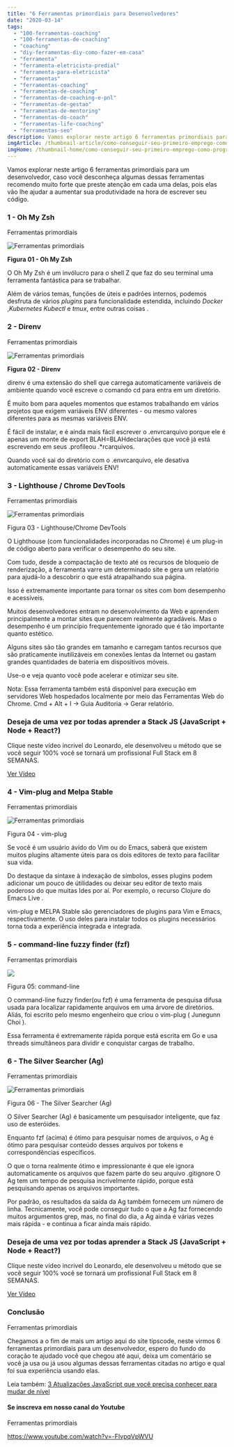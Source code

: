 ```yaml
---
title: "6 Ferramentas primordiais para Desenvolvedores"
date: "2020-03-14"
tags: 
  - "100-ferramentas-coaching"
  - "100-ferramentas-de-coaching"
  - "coaching"
  - "diy-ferramentas-diy-como-fazer-em-casa"
  - "ferramenta"
  - "ferramenta-eletricista-predial"
  - "ferramenta-para-eletricista"
  - "ferramentas"
  - "ferramentas-coaching"
  - "ferramentas-de-coaching"
  - "ferramentas-de-coaching-e-pnl"
  - "ferramentas-de-gestao"
  - "ferramentas-de-mentoring"
  - "ferramentas-do-coach"
  - "ferramentas-life-coaching"
  - "ferramentas-seo"
description: Vamos explorar neste artigo 6 ferramentas primordiais para um desenvolvedor, caso você desconheça algumas dessas ferramentas recomendo muito forte que preste atenção em cada uma delas, pois elas vão lhe ajudar a aumentar sua produtividade na hora de escrever seu código.
imgArticle: /thumbnail-article/como-conseguir-seu-primeiro-emprego-como-programador.png
imgHome: /thumbnail-home/como-conseguir-seu-primeiro-emprego-como-programador.png
---
```


Vamos explorar neste artigo 6 ferramentas primordiais para um desenvolvedor, caso você desconheça algumas dessas ferramentas recomendo muito forte que preste atenção em cada uma delas, pois elas vão lhe ajudar a aumentar sua produtividade na hora de escrever seu código.

### 1 - Oh My Zsh

Ferramentas primordiais

![Ferramentas primordiais](/uploads/2020/03/Oh-My-Zsh.jpg)

**Figura 01 - Oh My Zsh**

O Oh My Zsh é um invólucro para o shell Z que faz do seu terminal uma ferramenta fantástica para se trabalhar.

Além de vários temas, funções de úteis e padrões internos, podemos desfruta de vários _plugins_ para funcionalidade estendida, incluindo _Docker_ ,_Kubernetes Kubectl_ e _tmux_, entre outras coisas .

### 2 - Direnv

Ferramentas primordiais

![Ferramentas primordiais](/uploads/2020/03/Direnv.png)

**Figura 02 - Direnv**

direnv é uma extensão do shell que carrega automaticamente variáveis de ambiente quando você escreve o comando cd para entra em um diretório.

É muito bom para aqueles momentos que estamos trabalhando em vários projetos que exigem variáveis ENV diferentes - ou mesmo valores diferentes para as mesmas variáveis ENV.

É fácil de instalar, e é ainda mais fácil escrever o .envrcarquivo porque ele é apenas um monte de export BLAH=BLAHdeclarações que você já está escrevendo em seus .profileou .\*rcarquivos.

Quando você sai do diretório com o .envrcarquivo, ele desativa automaticamente essas variáveis ENV!

### 3 - Lighthouse / Chrome DevTools

Ferramentas primordiais

![Ferramentas primordiais](/uploads/2020/03/Farol-devTools.png)

Figura 03 - Lighthouse/Chrome DevTools

O Lighthouse (com funcionalidades incorporadas no Chrome) é um plug-in de código aberto para verificar o desempenho do seu site.

Com tudo, desde a compactação de texto até os recursos de bloqueio de renderização, a ferramenta varre um determinado site e gera um relatório para ajudá-lo a descobrir o que está atrapalhando sua página.

Isso é extremamente importante para tornar os sites com bom desempenho e acessíveis.

Muitos desenvolvedores entram no desenvolvimento da Web e aprendem principalmente a montar sites que parecem realmente agradáveis. Mas o desempenho é um princípio frequentemente ignorado que é tão importante quanto estético.

Alguns sites são tão grandes em tamanho e carregam tantos recursos que são praticamente inutilizáveis em conexões lentas da Internet ou gastam grandes quantidades de bateria em dispositivos móveis.

Use-o e veja quanto você pode acelerar e otimizar seu site.

Nota: Essa ferramenta também está disponível para execução em servidores Web hospedados localmente por meio das Ferramentas Web do Chrome. Cmd + Alt + I → Guia Auditoria → Gerar relatório.

### Deseja de uma vez por todas aprender a Stack JS (JavaScript + Node + React?)

Clique neste vídeo incrivel do Leonardo, ele desenvolveu u método que se você seguir 100% você se tornará um profissional Full Stack em 8 SEMANAS.

[Ver Vídeo](/programador-fullstack-8-semanas)

### 4 - Vim-plug and Melpa Stable

Ferramentas primordiais

![Ferramentas primordiais](/uploads/2020/03/Vim-plug.png)

Figura 04 - vim-plug

Se você é um usuário ávido do Vim ou do Emacs, saberá que existem muitos plugins altamente úteis para os dois editores de texto para facilitar sua vida.

Do destaque da sintaxe à indexação de símbolos, esses plugins podem adicionar um pouco de útilidades ou deixar seu editor de texto mais poderoso do que muitas Ides por aí. Por exemplo, o recurso Clojure do Emacs Live .

vim-plug e MELPA Stable são gerenciadores de plugins para Vim e Emacs, respectivamente. O uso deles para instalar todos os plugins necessários torna toda a experiência integrada e integrada.

### 5 - command-line fuzzy finder (fzf)

Ferramentas primordiais

![](/uploads/2020/03/command-line.png)

Figura 05: command-line

O command-line fuzzy finder(ou fzf) é uma ferramenta de pesquisa difusa usada para localizar rapidamente arquivos em uma árvore de diretórios. Aliás, foi escrito pelo mesmo engenheiro que criou o vim-plug ( Junegunn Choi ).

Essa ferramenta é extremamente rápida porque está escrita em Go e usa threads simultâneos para dividir e conquistar cargas de trabalho.

### 6 - The Silver Searcher (Ag)

Ferramentas primordiais

![Ferramentas primordiais](/uploads/2020/03/AG.png)

Figura 06 - The Silver Searcher (Ag)

O Silver Searcher (Ag) é basicamente um pesquisador inteligente, que faz uso de esteróides.

Enquanto fzf (acima) é ótimo para pesquisar nomes de arquivos, o Ag é ótimo para pesquisar conteúdo desses arquivos por tokens e correspondências específicos.

O que o torna realmente ótimo e impressionante é que ele ignora automaticamente os arquivos que fazem parte do seu arquivo .gitignore O Ag tem um tempo de pesquisa incrivelmente rápido, porque está pesquisando apenas os arquivos importantes.

Por padrão, os resultados da saída da Ag também fornecem um número de linha. Tecnicamente, você pode conseguir tudo o que a Ag faz fornecendo muitos argumentos grep, mas, no final do dia, a Ag ainda é várias vezes mais rápida - e continua a ficar ainda mais rápido.

### Deseja de uma vez por todas aprender a Stack JS (JavaScript + Node + React?)

Clique neste vídeo incrivel do Leonardo, ele desenvolveu u método que se você seguir 100% você se tornará um profissional Full Stack em 8 SEMANAS.

[Ver Vídeo](/programador-fullstack-8-semanas)

### Conclusão

Ferramentas primordiais

Chegamos a o fim de mais um artigo aqui do site tipscode, neste virmos 6 ferramentas primordiais para um desenvolvedor, espero do fundo do coração te ajudado você que chegou até aqui, deixa um comentário se você ja usa ou já usou algumas dessas ferramentas citadas no artigo e qual foi sua experiência usando elas.

Leia também: [3 Atualizações JavaScript que você precisa conhecer para mudar de nível](/3-atualizacoes-javascript-voce-precisa-conhece/)

#### Se inscreva em nosso canal do Youtube

Ferramentas primordiais

https://www.youtube.com/watch?v=-FIvpqVpWVU
